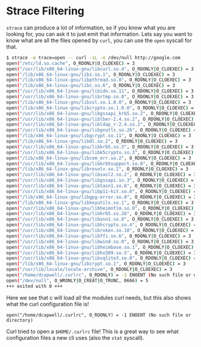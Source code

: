 # Strace Filtering

`strace` can produce a lot of information, so if you know what you are looking for, you can ask it to just emit that information.  Lets say you want to know what are all the files opened by `curl`, you can use the `open` syscall for that.

```bash
$ strace -e trace=open -- curl -sL -o /dev/null http://google.com
open("/etc/ld.so.cache", O_RDONLY|O_CLOEXEC) = 3
open("/usr/lib/x86_64-linux-gnu/libcurl.so.4", O_RDONLY|O_CLOEXEC) = 3
open("/lib/x86_64-linux-gnu/libz.so.1", O_RDONLY|O_CLOEXEC) = 3
open("/lib/x86_64-linux-gnu/libpthread.so.0", O_RDONLY|O_CLOEXEC) = 3
open("/lib/x86_64-linux-gnu/libc.so.6", O_RDONLY|O_CLOEXEC) = 3
open("/usr/lib/x86_64-linux-gnu/libidn.so.11", O_RDONLY|O_CLOEXEC) = 3
open("/usr/lib/x86_64-linux-gnu/librtmp.so.0", O_RDONLY|O_CLOEXEC) = 3
open("/lib/x86_64-linux-gnu/libssl.so.1.0.0", O_RDONLY|O_CLOEXEC) = 3
open("/lib/x86_64-linux-gnu/libcrypto.so.1.0.0", O_RDONLY|O_CLOEXEC) = 3
open("/usr/lib/x86_64-linux-gnu/libgssapi_krb5.so.2", O_RDONLY|O_CLOEXEC) = 3
open("/usr/lib/x86_64-linux-gnu/liblber-2.4.so.2", O_RDONLY|O_CLOEXEC) = 3
open("/usr/lib/x86_64-linux-gnu/libldap_r-2.4.so.2", O_RDONLY|O_CLOEXEC) = 3
open("/usr/lib/x86_64-linux-gnu/libgnutls.so.26", O_RDONLY|O_CLOEXEC) = 3
open("/lib/x86_64-linux-gnu/libgcrypt.so.11", O_RDONLY|O_CLOEXEC) = 3
open("/lib/x86_64-linux-gnu/libdl.so.2", O_RDONLY|O_CLOEXEC) = 3
open("/usr/lib/x86_64-linux-gnu/libkrb5.so.3", O_RDONLY|O_CLOEXEC) = 3
open("/usr/lib/x86_64-linux-gnu/libk5crypto.so.3", O_RDONLY|O_CLOEXEC) = 3
open("/lib/x86_64-linux-gnu/libcom_err.so.2", O_RDONLY|O_CLOEXEC) = 3
open("/usr/lib/x86_64-linux-gnu/libkrb5support.so.0", O_RDONLY|O_CLOEXEC) = 3
open("/lib/x86_64-linux-gnu/libresolv.so.2", O_RDONLY|O_CLOEXEC) = 3
open("/usr/lib/x86_64-linux-gnu/libsasl2.so.2", O_RDONLY|O_CLOEXEC) = 3
open("/usr/lib/x86_64-linux-gnu/libgssapi.so.3", O_RDONLY|O_CLOEXEC) = 3
open("/usr/lib/x86_64-linux-gnu/libtasn1.so.6", O_RDONLY|O_CLOEXEC) = 3
open("/usr/lib/x86_64-linux-gnu/libp11-kit.so.0", O_RDONLY|O_CLOEXEC) = 3
open("/lib/x86_64-linux-gnu/libgpg-error.so.0", O_RDONLY|O_CLOEXEC) = 3
open("/lib/x86_64-linux-gnu/libkeyutils.so.1", O_RDONLY|O_CLOEXEC) = 3
open("/usr/lib/x86_64-linux-gnu/libheimntlm.so.0", O_RDONLY|O_CLOEXEC) = 3
open("/usr/lib/x86_64-linux-gnu/libkrb5.so.26", O_RDONLY|O_CLOEXEC) = 3
open("/usr/lib/x86_64-linux-gnu/libasn1.so.8", O_RDONLY|O_CLOEXEC) = 3
open("/usr/lib/x86_64-linux-gnu/libhcrypto.so.4", O_RDONLY|O_CLOEXEC) = 3
open("/usr/lib/x86_64-linux-gnu/libroken.so.18", O_RDONLY|O_CLOEXEC) = 3
open("/usr/lib/x86_64-linux-gnu/libffi.so.6", O_RDONLY|O_CLOEXEC) = 3
open("/usr/lib/x86_64-linux-gnu/libwind.so.0", O_RDONLY|O_CLOEXEC) = 3
open("/usr/lib/x86_64-linux-gnu/libheimbase.so.1", O_RDONLY|O_CLOEXEC) = 3
open("/usr/lib/x86_64-linux-gnu/libhx509.so.5", O_RDONLY|O_CLOEXEC) = 3
open("/usr/lib/x86_64-linux-gnu/libsqlite3.so.0", O_RDONLY|O_CLOEXEC) = 3
open("/lib/x86_64-linux-gnu/libcrypt.so.1", O_RDONLY|O_CLOEXEC) = 3
open("/usr/lib/locale/locale-archive", O_RDONLY|O_CLOEXEC) = 3
open("/home/dcapwell/.curlrc", O_RDONLY) = -1 ENOENT (No such file or directory)
open("/dev/null", O_WRONLY|O_CREAT|O_TRUNC, 0666) = 5
+++ exited with 0 +++
```

Here we see that c will load all the modules curl needs, but this also shows what the curl configuration file is!

```
open("/home/dcapwell/.curlrc", O_RDONLY) = -1 ENOENT (No such file or directory)
```

Curl tried to open a `$HOME/.curlrc` file!  This is a great way to see what configuration files a new cli uses (also the `stat` syscall).
